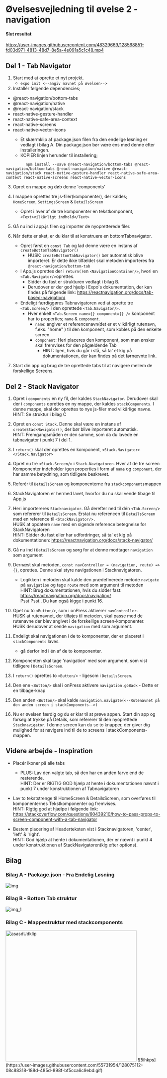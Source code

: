 
# Øvelsesvejledning til øvelse 2 - navigation

#### Slut resultat
https://user-images.githubusercontent.com/48329669/128568851-fd03d971-4813-48d7-8e5a-4e091a5c1c48.mp4

## Del 1 - Tab Navigator

1. Start med at oprette et nyt projekt.
    - `expo init <--angiv navnet på øvelsen-->`
2. Installér følgende dependencies;
<ul>
    <li>@react-navigation/bottom-tabs</li>
    <li>@react-navigation/native</li>
    <li>@react-navigation/stack</li>
    <li>react-native-gesture-handler</li>
    <li>react-native-safe-area-context</li>
    <li>react-native-screens</li>
    <li>react-native-vector-icons</li>
            <ul><li>Et skærmklip af package.json filen fra den endelige løsning er vedlagt i bilag A.
                Din package.json bør være ens med denne efter installeringen. </li>
            <li>KOPIER linjen herunder til installering;</li>
                </ul>
    </ul>

    
             npm install --save @react-navigation/bottom-tabs @react-navigation/bottom-tabs @react-navigation/native @react-navigation/stack react-native-gesture-handler react-native-safe-area-context react-native-screens react-native-vector-icons



3. Opret en mappe og døb denne 'components' 

4. I mappen oprettes tre js-filer(komponenter), der kaldes;<br/>  `HomeScreen`, `SettingsScreen` & `DetailsScreen`
    - Opret i hver af de tre komponenter en tekstkomponent, `<Text>vilkårligt indhold</Text>`  
    
5. Gå nu ind i app.js filen og importer de nyopretterede filer. 

6. Når dette er sket, er du klar til at konstruere en bottomTabnavigator. 
   - Opret først en `const Tab` og lad denne være en instans af `createBottomTabNavigator()`
        - HUSK: `createBottomTabNavigator()` bør automatisk blive importeret. Er dette ikke tilfældet skal metoden importeres fra `@react-navigation/bottom-tab`
    - I App.js oprettes der i `return()`en `<NavigationContainer/>`, hvori en `<Tab.Navigator/>`oprettes. 
        - Sidder du fast er strukturen vedlagt i bilag B.
        - Derudover er der god hjælp i Expo's dokumentation, der kan findes på følgende link:
          https://reactnavigation.org/docs/tab-based-navigation/
    - Endeligt færdiggøres Tabnavigatoren ved at oprette tre `<Tab.Screen/>` i den oprettede `<Tab.Navigator/>`. 
        - Hver enkelt `<Tab.Screen name={} component={} />` komponent har to properties; `name` & `component`. 
            - `name`: angiver et referencenavn(det er  et vilkårligt rutenavn, f.eks. "home" ) til den komponent, som kobles på den enkelte screen. 
            - `component`: Heri placeres den komponent, som man ønsker skal fremvises for den pågældende Tab
                - HINT: Igen, hvis du går i stå, så ta' et kig på dokumentationen, der kan findes på det førnævnte link.
                
7. Start din app og brug de tre oprettede tabs til at navigere mellem de forskellige Screens. 

## Del 2 - Stack Navigator
1.  Opret i `components` en ny fil, der kaldes `StackNavigator`. Derudover skal der i `components` oprettes en ny mappe, der kaldes `stackComponents`. I denne mappe, skal der oprettes to nye js-filer med vilkårlige navne.<br/>HINT: Se struktur i bilag C

2. Opret en `const Stack`. Denne skal være en instans af `createStackNavigator()`, der bør blive importeret automatisk.<br/>HINT: Fremgangsmåden er den samme, som da du lavede en tabnavigator i punkt 7 i del 1.

3. I `return()` skal der oprettes en komponent, `<Stack.Navigator></Stack.Navigator>`

4. Opret nu tre `<Stack.Screen/>` i `Stack.Navigatoren`. Hver af de tre screen Komponenter indeholder igen properties i form af `name` og `component`, der har               samme betydning, som tidligere beskrevet.

5. Referér til `DetailsScreen` og komponenterne fra `stackcomponents`mappen  
      
6. StackNavigatoren er hermed lavet, hvorfor du nu skal vende tibage til App.js

7. Heri importereres `Stacknavigator`. Gå derefter ned til dén `<Tab.Screen/>` som refererer til `DetailsScreen`. Erstat nu referencen til `DetailsScreen` med en reference til        `<StackNavigator/>.`<br>HUSK at opdatere `name` med en sigende reference betegnelse for StackNavigatoren<br/>
        HINT: Sidder du fast eller har udfordringer, så ta' et kig på dokumentationen: https://reactnavigation.org/docs/stack-navigator/
           
 9.  Gå nu ind i `DetailsScreen` og sørg for at denne modtager `navigation` som argument
 
 11. Dernæst skal metoden, `const navController = (navigation, route) => {}`, oprettes. Denne skal styre navigationen i Stacknavigatoren.
     - Logikken i metoden skal kalde den prædefinerede metode `navigate` på `navigation` og tage `route` med som argument til metoden<br/>HINT: Brug dokumentationen, hvis du         sidder fast:  https://reactnavigation.org/docs/navigating/<br/>Psst Psst.. Du kan også kigge i punkt 16. 
     
 12. Opet nu to `<Button/>`, som i onPress aktiverer `navController`. <br/>
        HUSK at rutenavnet, der tilføjes til metoden, skal passe med de rutenavne der blev angivet i de forskellige screen-komponenter.<br/>HUSK derudover at sende `navigation`           med som argument.
     
 13. Endeligt skal navigationen i de to komponenter, der er placeret i `stackComponents` laves.
       - gå derfor ind i én af de to komponenter.
      
 14. Komponenten skal tage 'navigation' med som argument, som vist tidligere i `DetailsScreen`.
 
 15. I `return()` oprettes to `<Button/>` - ligesom i  `DetailsScreen`.
 
 16. Den ene `<Button/>` skal i onPress aktivere `navigation.goBack` - Dette er en tilbage-knap
 
 17. Den anden `<Button/>`  skal kalde `navigation.navigate(<--Rutenavnet på den anden screen i stackComponents-->)`
 
 18. Nu er øvelsen færdig og du er klar til at prøve appen. Start din app og forsøg at trykke på Details, som refererer til den nyoprettede `Stacknavigator`. I denne screen kan du se to knapper, der giver dig mulighed for at navigere ind til de to screens i stackComponents-mappen.     
 
## Videre arbejde - Inspiration
 - Placér ikoner på alle tabs
      - PLUS: Lav den valgte tab, så den har en anden farve end de resterende.<br/>HINT: Der er RIGTIG GOD hjælp at hente i dokumentationen nævnt i punkt 7 under konstruktionen af Tabnavigatoren
      
- Lav to tekststrenge til HomeScreen & DetailsScreen, som overføres til komponenternes Tekstkomponenter og fremvises.<br/>
     HINT: Rigtig god at hjælpe i følgende link: https://stackoverflow.com/questions/60439210/how-to-pass-props-to-screen-component-with-a-tab-navigator
     
- Bestem placering af Headerteksten vist i Stacknavigatoren, 'center', 'left' & 'right'.<br/>HINT: God hjælp at hente i dokumentationen, der er nævnt i punkt 4 under konstruktionen af StackNavigatoren(kig efter options).

## Bilag


### Bilag A - Package.json - Fra Endelig Løsning 

![img](https://user-images.githubusercontent.com/55731954/128073224-323544b0-0579-4e71-a6a9-c7ac6367a592.png)

### Bilag B - Bottom Tab struktur 

![img_1](https://user-images.githubusercontent.com/55731954/128073347-2d5699e3-c082-4d43-b96a-26503a07376d.png)

### Bilag C - Mappestruktur med stackcomponents
<img width="421" alt="asasdUdklip" src="https://user-images.githubusercontent.com/55731954/128073571-187b08bf-883a-4ffa-ac94-bcd2f6234f9b.PNG">
![5ihkps](https://user-images.githubusercontent.com/55731954/128075112-08c88318-188d-485d-898f-bf5cca6c9ebd.gif)





